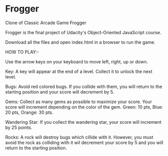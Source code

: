 # Frogger
Clone of Classic Arcade Game Frogger

Frogger is the final project of Udacity's Object-Oriented JavaScript course. 

Download all the files and open index.html in a browser to run the game.

HOW TO PLAY:-

Use the arrow keys on your keyboard to move left, right, up or down. 

Key: A key will appear at the end of a level. Collect it to unlock the next level.

Bugs: Avoid red colored bugs. If you collide with them, you will return to the starting position and your score will decrement by 5.

Gems: Collect as many gems as possible to maximize your score. Your score will increment depending on the color of the gem.
      Green: 10 pts, Blue: 20 pts, Orange: 30 pts.
      
Wandering Star: If you collect the wandering star, your score will increment by 25 points.

Rocks: A rock will destroy bugs which cillide with it. However, you must avoid the rock as colliding with it wil decrement your score by 5 and you will return to the starting position.
      


